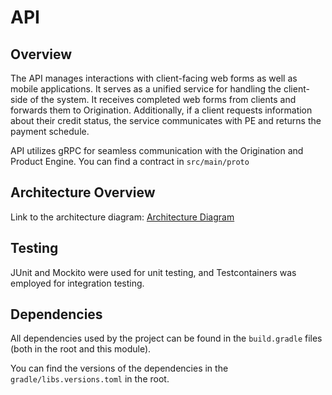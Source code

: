 # API

## Overview

The API manages interactions with client-facing web forms as well as mobile applications. It serves as a unified service 
for handling the client-side of the system. It receives completed web forms from clients and forwards them to Origination. 
Additionally, if a client requests information about their credit status, the service communicates with PE and returns 
the payment schedule.

API utilizes gRPC for seamless communication with the Origination and Product Engine. 
You can find a contract in `src/main/proto`

## Architecture Overview

Link to the architecture diagram: [Architecture Diagram](https://miro.com/app/board/uXjVNWFTMec=/?share_link_id=279324309467)

## Testing

JUnit and Mockito were used for unit testing, and Testcontainers was employed for integration testing.


## Dependencies

All dependencies used by the project can be found in the `build.gradle` files (both in the root and this module).

You can find the versions of the dependencies in the `gradle/libs.versions.toml` in the root.
